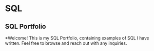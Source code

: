 # SQL
## SQL Portfolio
*Welcome! This is my SQL Portfolio, containing examples of SQL I have written. Feel free to browse and reach out with any inquiries.
